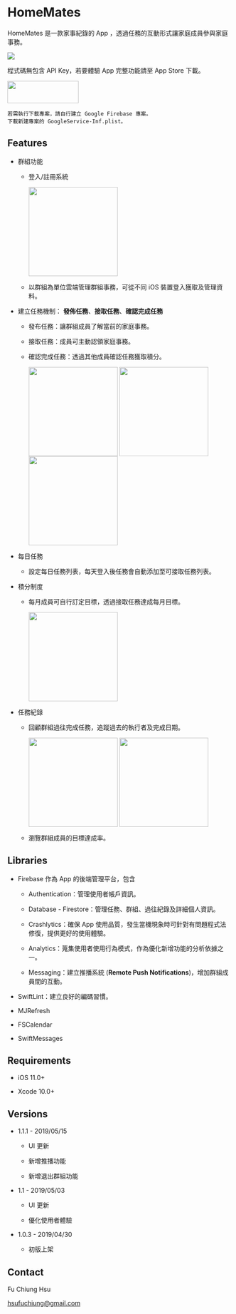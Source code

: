 # HomeMates   

HomeMates 是一款家事紀錄的 App ，透過任務的互動形式讓家庭成員參與家庭事務。

![](https://i.imgur.com/4HsikIz.png)

程式碼無包含 API Key，若要體驗 App 完整功能請至 App Store 下載。

[<img src="https://github.com/nick1ee/Shalk/raw/master/screenshot/DownloadAppStoreBadge.png" width="160" height="50" align=center>](https://itunes.apple.com/us/app/homemates/id1461736657?l=zh&ls=1&mt=8)

```
若需執行下載專案，請自行建立 Google Firebase 專案。
下載新建專案的 GoogleService-Inf.plist。
```

## Features 


- 群組功能

    - 登入/註冊系統

        <img src="https://i.imgur.com/c0c5chr.gif" width="200"  align=center>

    
    - 以群組為單位雲端管理群組事務，可從不同 iOS 裝置登入獲取及管理資料。
    
- 建立任務機制： **發佈任務**、**接取任務**、**確認完成任務**

  - 發布任務：讓群組成員了解當前的家庭事務。

  - 接取任務：成員可主動認領家庭事務。

  - 確認完成任務：透過其他成員確認任務獲取積分。
  
    <img src="https://i.imgur.com/SiHKhhk.gif" width="200"  align=center> <img src="https://i.imgur.com/auEFPfI.gif" width="200"  align=center> <img src="https://i.imgur.com/v8059eZ.gif" width="200"  align=center> 



- 每日任務

    - 設定每日任務列表，每天登入後任務會自動添加至可接取任務列表。


- 積分制度
  
  - 每月成員可自行訂定目標，透過接取任務達成每月目標。
  
      <img src="https://i.imgur.com/a3HGSwz.gif" width="200"  align=center>

  
- 任務紀錄
 
   - 回顧群組過往完成任務，追蹤過去的執行者及完成日期。
   
        <img src="https://i.imgur.com/oOFNeC7.gif" width="200"  align=center>  <img src="https://i.imgur.com/KjSW80r.gif" width="200"  align=center> 
 
   - 瀏覽群組成員的目標達成率。
 

## Libraries

- Firebase 作為 App 的後端管理平台，包含

  - Authentication：管理使用者帳戶資訊。
  
  - Database - Firestore：管理任務、群組、過往紀錄及詳細個人資訊。
  
  - Crashlytics：確保 App 使用品質，發生當機現象時可針對有問題程式法修復，提供更好的使用體驗。
  
  - Analytics：蒐集使用者使用行為模式，作為優化新增功能的分析依據之一。
  - Messaging：建立推播系統 (**Remote Push Notifications**)，增加群組成員間的互動。

- SwiftLint：建立良好的編碼習慣。

- MJRefresh

- FSCalendar

- SwiftMessages

## Requirements

- iOS 11.0+

- Xcode 10.0+

## Versions

- 1.1.1 - 2019/05/15

  - UI 更新

  - 新增推播功能

  - 新增退出群組功能

- 1.1 - 2019/05/03

  - UI 更新

  - 優化使用者體驗

- 1.0.3 - 2019/04/30

  - 初版上架

## Contact

   Fu Chiung Hsu

   hsufuchiung@gmail.com
